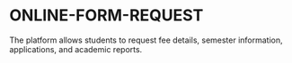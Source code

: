 # ONLINE-FORM-REQUEST
The platform allows students to request fee details, semester information, applications, and academic reports.
